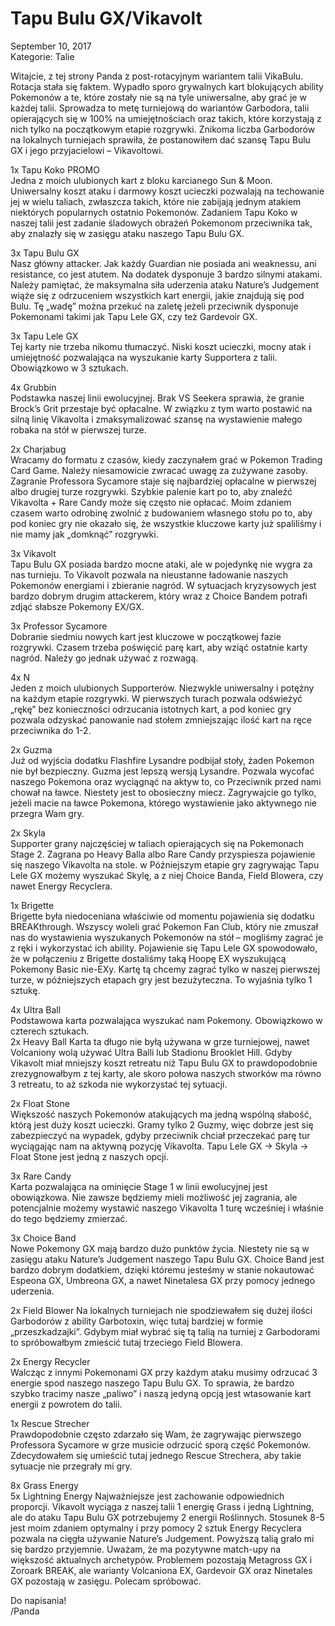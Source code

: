 # Tapu Bulu GX/Vikavolt

September 10, 2017  
Kategorie: Talie

Witajcie, z tej strony Panda z post-rotacyjnym wariantem talii VikaBulu.  
Rotacja stała się faktem. Wypadło sporo grywalnych kart blokujących ability Pokemonów a te, które zostały nie są na tyle uniwersalne, aby grać je w każdej talii. Sprowadza to metę turniejową do wariantów Garbodora, talii opierających się w 100% na umiejętnościach oraz takich, które korzystają z nich tylko na początkowym etapie rozgrywki. Znikoma liczba Garbodorów na lokalnych turniejach sprawiła, że postanowiłem dać szansę Tapu Bulu  
GX i jego przyjacielowi – Vikavoltowi.

1x Tapu Koko PROMO  
Jedna z moich ulubionych kart z bloku karcianego Sun & Moon. Uniwersalny koszt ataku i darmowy koszt ucieczki pozwalają na techowanie jej w wielu taliach, zwłaszcza takich, które nie zabijają jednym atakiem niektórych popularnych ostatnio Pokemonów. Zadaniem Tapu Koko w naszej talii jest zadanie śladowych obrażeń Pokemonom przeciwnika tak, aby znalazły się w zasięgu ataku naszego Tapu Bulu GX. 

3x Tapu Bulu GX  
Nasz główny attacker. Jak każdy Guardian nie posiada ani weaknessu, ani resistance, co jest atutem. Na dodatek dysponuje 3 bardzo silnymi atakami. Należy pamiętać, że maksymalna siła uderzenia ataku Nature’s Judgement wiąże się z odrzuceniem wszystkich kart energii, jakie znajdują się pod Bulu. Tę „wadę” można przekuć na zaletę jeżeli przeciwnik dysponuje Pokemonami takimi jak Tapu Lele GX, czy też Gardevoir GX.

3x Tapu Lele GX  
Tej karty nie trzeba nikomu tłumaczyć. Niski koszt ucieczki, mocny atak i umiejętność pozwalająca na wyszukanie karty Supportera z talii. Obowiązkowo w 3 sztukach.

4x Grubbin  
Podstawka naszej linii ewolucyjnej. Brak VS Seekera sprawia, że granie Brock’s Grit przestaje być opłacalne. W związku z tym warto postawić na silną linię Vikavolta i zmaksymalizować szansę na wystawienie małego robaka na stół w pierwszej turze.

2x Charjabug  
Wracamy do formatu z czasów, kiedy zaczynałem grać w Pokemon Trading Card Game. Należy niesamowicie zwracać uwagę za zużywane zasoby.  
Zagranie Professora Sycamore staje się najbardziej opłacalne w pierwszej albo drugiej turze rozgrywki. Szybkie palenie kart po to, aby znaleźć Vikavolta + Rare Candy może się często nie opłacać. Moim zdaniem czasem warto odrobinę zwolnić z budowaniem własnego stołu po to, aby pod koniec gry nie okazało się, że wszystkie kluczowe karty już spaliliśmy i nie mamy jak „domknąć” rozgrywki.

3x Vikavolt  
Tapu Bulu GX posiada bardzo mocne ataki, ale w pojedynkę nie wygra za nas turnieju. To Vikavolt pozwala na nieustanne ładowanie naszych Pokemonów energiami i zbieranie nagród. W sytuacjach kryzysowych jest bardzo dobrym drugim attackerem, który wraz z Choice Bandem potrafi zdjąć słabsze Pokemony EX/GX.

3x Professor Sycamore  
Dobranie siedmiu nowych kart jest kluczowe w początkowej fazie rozgrywki. Czasem trzeba poświęcić parę kart, aby wziąć ostatnie karty nagród. 
Należy go jednak używać z rozwagą.

4x N  
Jeden z moich ulubionych Supporterów. Niezwykle uniwersalny i potężny na każdym etapie rozgrywki. W pierwszych turach pozwala odświeżyć „rękę” bez konieczności odrzucania istotnych kart, a pod koniec gry pozwala odzyskać panowanie nad stołem zmniejszając ilość kart na ręce  
przeciwnika do 1-2.

2x Guzma  
Już od wyjścia dodatku Flashfire Lysandre podbijał stoły, żaden Pokemon nie był bezpieczny. Guzma jest lepszą wersją Lysandre. Pozwala wycofać naszego Pokemona oraz wyciągnąć na aktyw to, co Przeciwnik przed nami chował na ławce. Niestety jest to obosieczny miecz. Zagrywajcie go tylko, jeżeli macie na ławce Pokemona, którego wystawienie jako aktywnego nie przegra Wam gry. 

2x Skyla  
Supporter grany najczęściej w taliach opierających się na Pokemonach Stage 2. Zagrana po Heavy Balla albo Rare Candy przyspiesza pojawienie się naszego Vikavolta na stole. w Późniejszym etapie gry zagrywając Tapu Lele GX możemy wyszukać Skylę, a z niej Choice Banda, Field Blowera, czy nawet Energy Recyclera.

1x Brigette  
Brigette była niedoceniana właściwie od momentu pojawienia się dodatku BREAKthrough. Wszyscy woleli grać Pokemon Fan Club, który nie zmuszał nas do wystawienia wyszukanych Pokemonów na stół – mogliśmy zagrać je z ręki i wykorzystać ich ability. Pojawienie się Tapu Lele GX spowodowało, że w połączeniu z Brigette dostaliśmy taką Hoopę EX wyszukującą Pokemony Basic nie-EXy. Kartę tą chcemy zagrać tylko w naszej pierwszej turze, w późniejszych etapach gry jest bezużyteczna. To wyjaśnia tylko 1 sztukę.

4x Ultra Ball  
Podstawowa karta pozwalająca wyszukać nam Pokemony. Obowiązkowo w czterech sztukach.  
2x Heavy Ball Karta ta długo nie byłą używana w grze turniejowej, nawet Volcaniony wolą używać Ultra Balli lub Stadionu Brooklet Hill. Gdyby Vikavolt miał mniejszy koszt retreatu niż Tapu Bulu GX to prawdopodobnie zrezygnowałbym z tej karty, ale skoro połowa naszych stworków ma równo 3 retreatu, to aż szkoda nie wykorzystać tej sytuacji.

2x Float Stone  
Większość naszych Pokemonów atakujących ma jedną wspólną słabość, którą jest duży koszt ucieczki. Gramy tylko 2 Guzmy, więc dobrze jest się zabezpieczyć na wypadek, gdyby przeciwnik chciał przeczekać parę tur wyciągając nam na aktywną pozycję Vikavolta. Tapu Lele GX -> Skyla -> Float Stone jest jedną z naszych opcji.

3x Rare Candy  
Karta pozwalająca na ominięcie Stage 1 w linii ewolucyjnej jest obowiązkowa. Nie zawsze będziemy mieli możliwość jej zagrania, ale potencjalnie możemy wystawić naszego Vikavolta 1 turę wcześniej i właśnie do tego będziemy zmierzać.

3x Choice Band  
Nowe Pokemony GX mają bardzo dużo punktów życia. Niestety nie są w zasięgu ataku Nature’s Judgement naszego Tapu Bulu GX. Choice Band jest bardzo dobrym dodatkiem, dzięki któremu jesteśmy w stanie nokautować Espeona GX, Umbreona GX, a nawet Ninetalesa GX przy pomocy jednego uderzenia.

2x Field Blower 
Na lokalnych turniejach nie spodziewałem się dużej ilości Garbodorów z ability Garbotoxin, więc tutaj bardziej w formie „przeszkadzajki”. Gdybym miał wybrać się tą talią na turniej z Garbodorami to spróbowałbym zmieścić tutaj trzeciego Field Blowera.

2x Energy Recycler  
Walcząc z innymi Pokemonami GX przy każdym ataku musimy odrzucać 3 energie spod naszego naszego Tapu Bulu GX. To sprawia, że bardzo szybko tracimy nasze „paliwo” i naszą jedyną opcją jest wtasowanie kart energii z powrotem do talii.

1x Rescue Strecher  
Prawdopodobnie często zdarzało się Wam, że zagrywając pierwszego Professora Sycamore w grze musicie odrzucić sporą część Pokemonów. Zdecydowałem się umieścić tutaj jednego Rescue Strechera, aby takie sytuacje nie przegrały mi gry.

8x Grass Energy  
5x Lightning Energy
Najważniejsze jest zachowanie odpowiednich proporcji. Vikavolt wyciąga z naszej talii 1 energię Grass i jedną Lightning, ale do ataku Tapu Bulu GX potrzebujemy 2 energii Roślinnych. Stosunek 8-5 jest moim zdaniem optymalny i przy pomocy 2 sztuk Energy Recyclera pozwala na cięgła używanie Nature’s Judgement. 
Powyższą talią grało mi się bardzo przyjemnie. Uważam, że ma pozytywne match-upy na większość aktualnych archetypów. Problemem pozostają Metagross GX i Zoroark BREAK, ale warianty Volcaniona EX, Gardevoir GX oraz Ninetales GX pozostają w zasięgu. Polecam spróbować. 

Do napisania!  
/Panda
